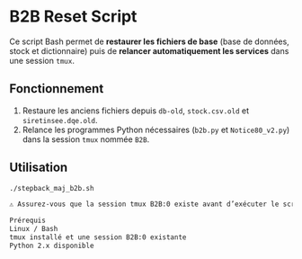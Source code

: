 # B2B Reset Script

Ce script Bash permet de **restaurer les fichiers de base** (base de données, stock et dictionnaire) puis de **relancer automatiquement les services** dans une session `tmux`.

## Fonctionnement

1. Restaure les anciens fichiers depuis `db-old`, `stock.csv.old` et `siretinsee.dqe.old`.
2. Relance les programmes Python nécessaires (`b2b.py` et `Notice80_v2.py`) dans la session `tmux` nommée `B2B`.

## Utilisation

```bash
./stepback_maj_b2b.sh

⚠️ Assurez-vous que la session tmux B2B:0 existe avant d’exécuter le script.

Prérequis
Linux / Bash
tmux installé et une session B2B:0 existante
Python 2.x disponible



